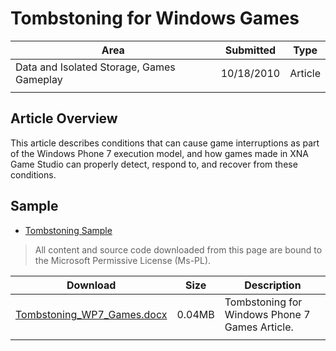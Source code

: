 # Tombstoning for Windows Games

|Area|Submitted|Type|
|-|-|-|
Data and Isolated Storage, Games Gameplay|10/18/2010|Article
||||

## Article Overview

This article describes conditions that can cause game interruptions as part of the Windows Phone 7 execution model, and how games made in XNA Game Studio can properly detect, respond to, and recover from these conditions.

## Sample

* [Tombstoning Sample](Tombstoning-Sample)

> All content and source code downloaded from this page are bound to the Microsoft Permissive License (Ms-PL).

Download | Size | Description
---|---|---|
[Tombstoning_WP7_Games.docx](https://github.com/SimonDarksideJ/XNAGameStudio/raw/archive/Documents/Tombstoning_WP7_Games.docx?raw=true) | 0.04MB | Tombstoning for Windows Phone 7 Games Article.
||||
